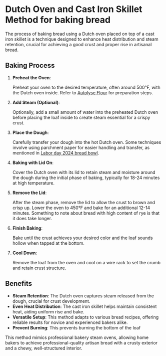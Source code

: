 # Dutch Oven and Cast Iron Skillet Method for baking bread

The process of baking bread using a Dutch oven placed on top of a cast iron skillet is a technique designed to enhance heat distribution and steam retention, crucial for achieving a good crust and proper rise in artisanal bread.

## Baking Process

1. **Preheat the Oven**:

   Preheat your oven to the desired temperature, often around 500°F, with the Dutch oven inside. Refer to [Autolyse Flour](../911) for preparation steps.

2. **Add Steam (Optional)**:

   Optionally, add a small amount of water into the preheated Dutch oven before placing the loaf inside to create steam essential for a crispy crust.

3. **Place the Dough**:

   Carefully transfer your dough into the hot Dutch oven. Some techniques involve using parchment paper for easier handling and transfer, as mentioned in [Labor day 2024 bread bowl](../827).

4. **Baking with Lid On**:

   Cover the Dutch oven with its lid to retain steam and moisture around the dough during the initial phase of baking, typically for 18-24 minutes at high temperature.

5. **Remove the Lid**:

   After the steam phase, remove the lid to allow the crust to brown and crisp up. Lower the oven to 450°F and bake for an additional 12-14 minutes. Something to note about bread with high content of rye is that it does take longer.

6. **Finish Baking**:

   Bake until the crust achieves your desired color and the loaf sounds hollow when tapped at the bottom.

7. **Cool Down**:

   Remove the loaf from the oven and cool on a wire rack to set the crumb and retain crust structure.

## Benefits

- **Steam Retention**: The Dutch oven captures steam released from the dough, crucial for crust development.
- **Even Heat Distribution**: The cast iron skillet helps maintain consistent heat, aiding uniform rise and bake.
- **Versatile Setup**: This method adapts to various bread recipes, offering reliable results for novice and experienced bakers alike.
- **Prevent Burning**: This prevents burning the bottom of the loaf

This method mimics professional bakery steam ovens, allowing home bakers to achieve professional-quality artisan bread with a crusty exterior and a chewy, well-structured interior.